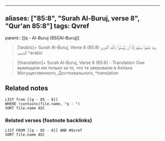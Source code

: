 
---
aliases: ["85:8", "Surah Al-Buruj, verse 8", "Qur'an 85:8"]
tags: Qvref
---

parent:: [[q - Al-Buruj (85)|Al-Buruj]]

> [!arabic]+ Surah Al-Buruj, Verse 8 (85:8)
> <span class="quran-arabic">وَمَا نَقَمُوا۟ مِنْهُمْ إِلَّآ أَن يُؤْمِنُوا۟ بِٱللَّهِ ٱلْعَزِيزِ ٱلْحَمِيدِ</span>
^arabic

> [!translation]+ Surah Al-Buruj, Verse 8 (85:8) - Translation
> Они вымещали им только за то, что те уверовали в Аллаха Могущественного, Достохвального,
^translation



## Related notes
```dataview
LIST from [[q - 85 - 8]]
WHERE !contains(file.name, "q - ")
SORT file.name ASC
```

### Related verses (footnote backlinks)
```dataview
LIST FROM [[q - 85 - 8]] AND #Qvref
SORT file.name ASC
```

